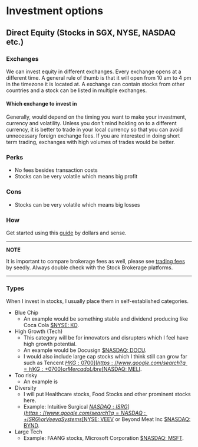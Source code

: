 # Investment options
## Direct Equity (Stocks in SGX, NYSE, NASDAQ etc.)
### Exchanges
We can invest equity in different exchanges. Every exchange opens at a different time. A general rule of thumb is that it will open from 10 am to 4 pm in the timezone it is located at. A exchange can contain stocks from other countries and a stock can be listed in multiple exchanges.

#### Which exchange to invest in
Generally, would depend on the timing you want to make your investment, currency and volatility. Unless you don't mind holding on to a different currency, it is better to trade in your local currency so that you can avoid unnecessary foreign exchange fees. If you are interested in doing short term trading, exchanges with high volumes of trades would be better.

### Perks
* No fees besides transaction costs
* Stocks can be very volatile which means big profit

### Cons
* Stocks can be very volatile which means big losses

### How
Get started using this [guide](https://dollarsandsense.sg/step-step-guide-stock-investing-singapore/) by dollars and sense.


---
**NOTE**

It is important to compare brokerage fees as well, please see [trading fees](https://blog.seedly.sg/the-ultimate-cheatsheet-cheapest-stock-brokerage-in-singapore/) by seedly. Always double check with the Stock Brokerage platforms.

---

### Types
When I invest in stocks, I usually place them in self-established categories.
* Blue Chip
  * An example would be something stable and dividend producing like Coca Cola [$NYSE: KO](https://www.google.com/search?q=NYSE:+VEEV).
* High Growth (Tech)
  * This category will be for innovators and disrupters which I feel have high growth potential.
  * An example would be Docusign [$NASDAQ: DOCU](https://www.google.com/search?q=NASDAQ:+DOCU).
  * I would also include large cap stocks which I think still can grow far such as Tencent [$HKG: 0700](https://www.google.com/search?q=HKG:+0700) or Mercado Libre [$NASDAQ: MELI](https://www.google.com/search?q=NASDAQ:+MELI).
* Too risky
  * An example is
* Diversity
  * I will put Healthcare stocks, Food Stocks and other prominent stocks here.
  * Example: Intuitive Surgical [$NASDAQ: ISRG](https://www.google.com/search?q=NASDAQ:+ISRG) or Veeva Systems [$NYSE: VEEV](https://www.google.com/search?q=NYSE:+VEEV) or Beyond Meat Inc [$NASDAQ: BYND](https://www.google.com/search?q=NASDAQ:+BYND).
* Large Tech
  * Example: FAANG stocks, Microsoft Corporation [$NASDAQ: MSFT](https://www.google.com/search?q=NASDAQ:+MSFT).
